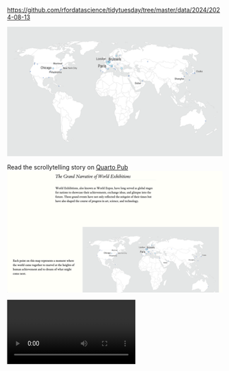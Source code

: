 https://github.com/rfordatascience/tidytuesday/tree/master/data/2024/2024-08-13

![](plots/worlds_fairs.png)  
  
  
Read the scrollytelling story on [Quarto Pub](https://georgios.quarto.pub/a-visual-journey-through-world-exhibitions/)
![](plots/worlds_fairs_closeread_screenshot.png)

![](plots/worlds_fairs_scrollcapture.mp4)